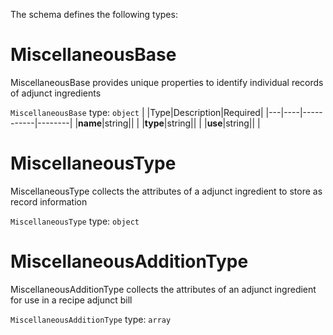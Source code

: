 The schema defines the following types:

# MiscellaneousBase
MiscellaneousBase provides unique properties to identify individual records of adjunct ingredients
  
`MiscellaneousBase` type: `object`
|   |Type|Description|Required|
|---|----|-----------|--------|
|**name**|string|| |
|**type**|string|| |
|**use**|string|| |
# MiscellaneousType
MiscellaneousType collects the attributes of a adjunct ingredient to store as record information
  
`MiscellaneousType` type: `object`
# MiscellaneousAdditionType
MiscellaneousAdditionType collects the attributes of an adjunct ingredient for use in a recipe adjunct bill
  
`MiscellaneousAdditionType` type: `array`
